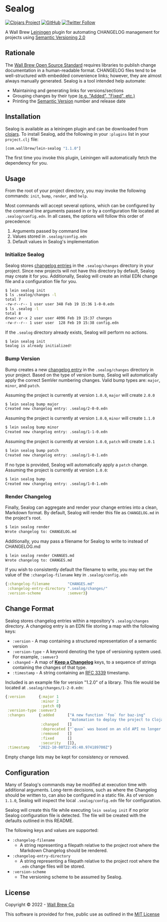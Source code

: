 # Sealog

[![Clojars Project](https://img.shields.io/clojars/v/com.wallbrew/lein-sealog.svg)](https://clojars.org/com.wallbrew/lein-sealog)
[![GitHub](https://img.shields.io/github/license/Wall-Brew-Co/lein-sealog)](https://github.com/Wall-Brew-Co/lein-sealog/blob/master/LICENSE)
[![Twitter Follow](https://img.shields.io/twitter/follow/WallBrew?style=social)](https://twitter.com/WallBrew)

A Wall Brew [Leiningen](https://leiningen.org/) plugin for automating CHANGELOG management for projects using [Semantic Versioning 2.0](https://semver.org/ "The core specification of Semantic Versioning")

## Rationale

The [Wall Brew Open Source Standard](https://github.com/Wall-Brew-Co/open-source#software-documentation) requires libraries to publish change documentation in a human-readable format.
CHANGELOG files tend to be well-structured with embedded convenience links; however, they are almost always manually generated.
Sealog is a tool intended help automate:

* Maintaining and generating links for versions/sections
* Grouping changes by their type [(e.g. "Added", "Fixed", etc.)](https://keepachangelog.com/en/1.0.0/ "The Keep A Changelog homepage, which outlines the categories used by this application")
* Printing the [Semantic Version](https://semver.org/) number and release date

## Installation

Sealog is available as a leiningen plugin and can be downloaded from [clojars](https://clojars.org/com.wallbrew/lein-sealog).
To install Sealog, add the following in your `:plugins` list in your `project.clj` file:

```clj
[com.wallbrew/lein-sealog "1.1.0"]
```

The first time you invoke this plugin, Leiningen will automatically fetch the dependency for you.

## Usage

From the root of your project directory, you may invoke the following commands: `init`, `bump`, `render`, and `help`.

Most commands will accept several options, which can be configured by the command line arguments passed in or by a configuration file located at `.sealog/config.edn`.
In all cases, the options will follow this order of precedence:

1. Arguments passed by command line
2. Values stored in `.sealog/config.edn`
3. Default values in Sealog's implementation

### Initialize Sealog

Sealog stores [changelog entries](#change-format) in the `.sealog/changes` directory in your project.
Since new projects will not have this directory by default, Sealog may create it for you.
Additionally, Sealog will create an initial EDN change file and a configuration file for you.

```sh
$ lein sealog init
$ ls .sealog/changes -l
total 7
-rw-r--r-- 1 user user 348 Feb 19 15:36 1-0-0.edn
$ ls .sealog -l
total 8
drwxr-xr-x 2 user user 4096 Feb 19 15:37 changes
-rw-r--r-- 1 user user  128 Feb 19 15:38 config.edn
```

If the `.sealog` directory already exists, Sealog will perform no actions.

```sh
$ lein sealog init
Sealog is already initialized!
```

### Bump Version

Bump creates a new [changelog entry](#change-format) in the `.sealog/changes` directory in your project.
Based on the type of version bump, Sealog will automatically apply the correct SemVer numbering changes.
Valid bump types are: `major`, `minor`, and `patch`.

Assuming the project is currently at version `1.0.0`, `major` will create `2.0.0`

```sh
$ lein sealog bump major
Created new changelog entry: .sealog/2-0-0.edn
```

Assuming the project is currently at version `1.0.0`, `minor` will create `1.1.0`

```sh
$ lein sealog bump minor
Created new changelog entry: .sealog/1-1-0.edn
```

Assuming the project is currently at version `1.0.0`, `patch` will create `1.0.1`

```sh
$ lein sealog bump patch
Created new changelog entry: .sealog/1-0-1.edn
```

If no type is provided, Sealog will automatically apply a `patch` change.
Assuming the project is currently at version `1.0.0`:

```sh
$ lein sealog bump
Created new changelog entry: .sealog/1-0-1.edn
```

### Render Changelog

Finally, Sealog can aggregate and render your change entries into a clean, Markdown format.
By default, Sealog will render this file as `CHANGELOG.md` in the project's root.

```sh
$ lein sealog render
Wrote changelog to: CHANGELOG.md
```

Additionally, you may pass a filename for Sealog to write to instead of CHANGELOG.md

```sh
$ lein sealog render CHANGES.md
Wrote changelog to: CHANGES.md
```

If you wish to consistently default the filename to write, you may set the value of the `:changelog-filename` key in `.sealog/config.edn`

```clj
{:changelog-filename        "CHANGES.md"
 :changelog-entry-directory ".sealog/changes/"
 :version-scheme            :semver3}
```

## Change Format

Sealog stores changelog entries within a repository's `.sealog/changes` directory.
A changelog entry is an EDN file storing a map with the following keys:

* `:version` - A map containing a structured representation of a semantic version
* `:version-type` - A keyword denoting the type of versioning system used. For example, `:semver3`
* `:changed` - A map of [**Keep a Changelog**](https://keepachangelog.com/en/1.0.0/) keys, to a sequence of strings containing the changes of that type.
* `:timestamp` - A string containing an [RFC 3339](https://www.rfc-editor.org/rfc/rfc3339) timestamp.

Included is an example file for version "1.2.0" of a library.
This file would be located at `.sealog/changes/1-2-0.edn`:

```clj
{:version      {:major 1
                :minor 2
                :patch 0}
 :version-type :semver3
 :changes      {:added      ["A new function `foo` for baz-ing"
                             "Automation to deploy the project to Clojars"]
                :changed    []
                :deprecated ["`quux` was based on an old API no longer supported by source. Consumers should migrate to `foo`"]
                :removed    []
                :fixed      []
                :security   []},
 :timestamp    "2022-10-08T22:45:40.974189700Z"}
```

Empty change lists may be kept for consistency or removed.

## Configuration

Many of Sealog's commands may be modified at execution time with additional arguments.
Long-term decisions, such as where the Changelog should be written to, can also be configured in a static file.
As of version `1.1.0`, Sealog will inspect the local `.sealog/config.edn` file for configuration.

Sealog will create this file while executing `lein sealog init` if no prior Sealog configuration file is detected.
The file will be created with the defaults outlined in this README.

The following keys and values are supported:

* `:changelog-filename`
  * A string representing a filepath relative to the project root where the Markdown Changelog should be rendered.
* `:changelog-entry-directory`
  * A string representing a filepath relative to the project root where the `.edn` change files will be stored.
* `:version-scheme`
  * The versioning scheme to be assumed by Sealog.

## License

Copyright © 2022 - [Wall Brew Co](https://wallbrew.com/)

This software is provided for free, public use as outlined in the [MIT License](https://github.com/Wall-Brew-Co/lein-sealog/blob/master/LICENSE)
